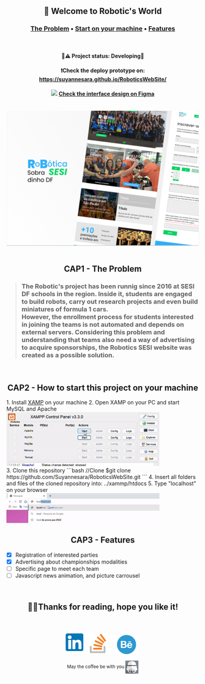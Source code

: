 <h2 align="center">🤖 Welcome to Robotic's World</h2>
<h3 align="center" >
  <a href="#the-problem">The Problem</a>  •
  <a href="#start-project">Start on your machine</a>  •
  <a href="#features">Features</a>
</h4> 
<br>
<h4 align="center">
 🚧⚠️ Project status: Developing🔨
</h4> 
<h4 align="center">
  ❗Check the deploy prototype on: <a href="https://suyannesara.github.io/RoboticsWebSite/">https://suyannesara.github.io/RoboticsWebSite/</a>
</h4>
<h4 align="center">
 <img width="10px" src="https://upload.wikimedia.org/wikipedia/commons/3/33/Figma-logo.svg"> <a href="https://www.figma.com/file/NvxG3VtXffKeZLrruVGzcn/PHPRoboticaWebSite?node-id=123%3A4">Check the interface design on Figma</a>
</h4><br>
<img align="center" src="Images/Capa.png"> <br> <br>


<h2 align="center" id="the-problem">CAP1 - The Problem</h2>

> <h3>The Robotic's project has been runnig since 2016 at SESI DF schools in the region. Inside it, students are engaged to build robots, carry out research projects and even build miniatures of formula 1 cars. <br>
> However, the enrollment process for students interested in joining the teams is not automated and depends on external servers. Considering this problem and understanding that teams also need a way of advertising to acquire sponsorships, the Robotics SESI website was created as a possible solution.</h3> 
<br>

<h2 align="center" id="start-project">CAP2 - How to start this project on your machine</h2>
1. Install <a href="https://www.apachefriends.org/pt_br/index.html">XAMP</a> on your machine
2. Open XAMP on your PC and start MySQL and Apache <br> 
 <img width="400px" alt="Start servers" src="./Images/xampgif.gif">
 <br>
3. Clone this repository
  ```bash
  //Clone
    $git clone https://github.com/Suyannesara/RoboticsWebSite.git
  ```
4. Insert all folders and files of the cloned repository into: ../xammp/htdocs
5. Type "localhost" on your browser <br> <img width="400px" alt="Start servers" src="./Images/localhostgif.gif">
    
<br>

<h2 align="center" id="features">CAP3 - Features</h2>

- [x] Registration of interested parties
- [x] Advertising about championships modalities
- [ ] Specific page to meet each team
- [ ] Javascript news animation, and picture carrousel

<br>
<h2 align="center">👩🏻Thanks for reading, hope you like it!</h2> <br>
<p align="center">
  <a target="_blank" href="https://www.linkedin.com/in/suyanne-miranda/"><img src="images/lkdinLogo.svg"></a> 
  <a target="_blank" href="https://stackoverflow.com/users/17331573/suyanne-miranda"><img src="images/StackOverflow.svg"></a> 
  <a target="_blank" href="https://www.behance.net/suyannesara"><img src="images/Behance.svg"> <br></a>
  <small>May the coffee be with you  <img src="images/wars.svg" align="center"></small> 
</p>


